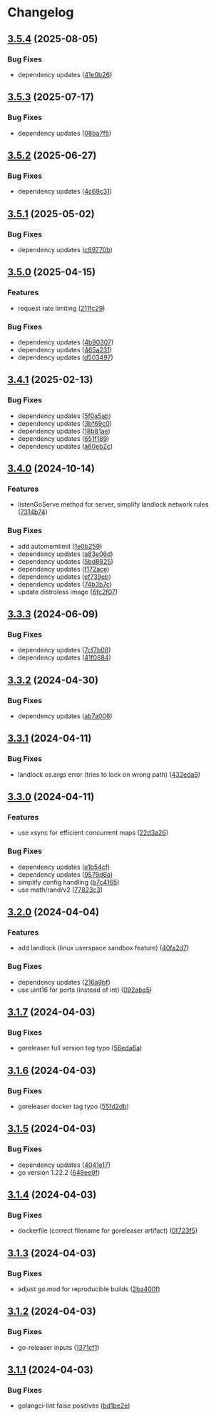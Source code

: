 # Changelog

## [3.5.4](https://github.com/ngergs/websrv/compare/v3.5.3...v3.5.4) (2025-08-05)


### Bug Fixes

* dependency updates ([41e0b26](https://github.com/ngergs/websrv/commit/41e0b26af339bca0928e4f6d3a1672b03d1d9b5b))

## [3.5.3](https://github.com/ngergs/websrv/compare/v3.5.2...v3.5.3) (2025-07-17)


### Bug Fixes

* dependency updates ([08ba7f5](https://github.com/ngergs/websrv/commit/08ba7f5cae03ff7c0c1d7b042088021111c53543))

## [3.5.2](https://github.com/ngergs/websrv/compare/v3.5.1...v3.5.2) (2025-06-27)


### Bug Fixes

* dependency updates ([4c69c31](https://github.com/ngergs/websrv/commit/4c69c3181950f19187a8e1f75d4302c59c61ebaf))

## [3.5.1](https://github.com/ngergs/websrv/compare/v3.5.0...v3.5.1) (2025-05-02)


### Bug Fixes

* dependency updates ([c89770b](https://github.com/ngergs/websrv/commit/c89770bd0a6b80d8ca8aa091a6d0181b6f02f835))

## [3.5.0](https://github.com/ngergs/websrv/compare/v3.4.1...v3.5.0) (2025-04-15)


### Features

* request rate limiting ([211fc29](https://github.com/ngergs/websrv/commit/211fc2947051bedae2f7f2ab3b044e0add6779be))


### Bug Fixes

* dependency updates ([4b90307](https://github.com/ngergs/websrv/commit/4b90307991281356add48da974dcdc8b7d0363e6))
* dependency updates ([465a231](https://github.com/ngergs/websrv/commit/465a231dbbae9cf9fbcdce0893269f91cfac8177))
* dependency updates ([d503497](https://github.com/ngergs/websrv/commit/d503497e42e53cc3c08c110f72dc90df600e4382))

## [3.4.1](https://github.com/ngergs/websrv/compare/v3.4.0...v3.4.1) (2025-02-13)


### Bug Fixes

* dependency updates ([5f0a5ab](https://github.com/ngergs/websrv/commit/5f0a5ab2fc80d3db8d7cb05350729b634f066671))
* dependency updates ([3bf69c0](https://github.com/ngergs/websrv/commit/3bf69c01585d185efd723bf9b8f5ad85abc9fef2))
* dependency updates ([18b81ae](https://github.com/ngergs/websrv/commit/18b81ae4fcad085fefbf1615bf4bc9eaf76a8183))
* dependency updates ([651f189](https://github.com/ngergs/websrv/commit/651f18916918a5d4e7aff4e0f0153b09c14ac562))
* dependency updates ([a60eb2c](https://github.com/ngergs/websrv/commit/a60eb2ccfbd8d994a6673ffa955f9bc7a07a3f82))

## [3.4.0](https://github.com/ngergs/websrv/compare/v3.3.3...v3.4.0) (2024-10-14)


### Features

* listenGoServe method for server, simplify landlock network rules ([7314b74](https://github.com/ngergs/websrv/commit/7314b741a17e9161809858be785dded75d8de02b))


### Bug Fixes

* add automemlimit ([1e0b259](https://github.com/ngergs/websrv/commit/1e0b259b44966fa3025b8f9e9e88c52d32e2f4ee))
* dependency updates ([a83e06d](https://github.com/ngergs/websrv/commit/a83e06de8ca627ec19fa14b60ea0243526fe7488))
* dependency updates ([5bd8825](https://github.com/ngergs/websrv/commit/5bd8825951caa6218d61afb334b7a86ca4ffdfb6))
* dependency updates ([f172ace](https://github.com/ngergs/websrv/commit/f172ace83cbef949fc2c2d97eba0527d12f2ae3d))
* dependency updates ([ef739eb](https://github.com/ngergs/websrv/commit/ef739eb473b18e05d1483373ed63373ba4191bda))
* dependency updates ([74b3b7c](https://github.com/ngergs/websrv/commit/74b3b7ccc556304e676c7da33530203fcab624c9))
* update distroless image ([6fc2f07](https://github.com/ngergs/websrv/commit/6fc2f073a6bf5524c9aa1ec0feb43b40d5d59e5d))

## [3.3.3](https://github.com/ngergs/websrv/compare/v3.3.2...v3.3.3) (2024-06-09)


### Bug Fixes

* dependency updates ([7cf7b08](https://github.com/ngergs/websrv/commit/7cf7b08f8a939d6547f99b4cc5a39091f30e92b1))
* dependency updates ([41f0684](https://github.com/ngergs/websrv/commit/41f0684d7d3da08dfe0ce371a936ba45165bdf52))

## [3.3.2](https://github.com/ngergs/websrv/compare/v3.3.1...v3.3.2) (2024-04-30)


### Bug Fixes

* dependency updates ([ab7a006](https://github.com/ngergs/websrv/commit/ab7a006dea73c3858baf1ed4e869dec6c3c6bdba))

## [3.3.1](https://github.com/ngergs/websrv/compare/v3.3.0...v3.3.1) (2024-04-11)


### Bug Fixes

* landlock os.args error (tries to lock on wrong path) ([432eda9](https://github.com/ngergs/websrv/commit/432eda995866b6db078fd31718cfb893720b1668))

## [3.3.0](https://github.com/ngergs/websrv/compare/v3.2.0...v3.3.0) (2024-04-11)


### Features

* use xsync for efficient concurrent maps ([22d3a26](https://github.com/ngergs/websrv/commit/22d3a262c4e59c0742ed0a5fe8a17f3998b06501))


### Bug Fixes

* dependency updates ([e1b54cf](https://github.com/ngergs/websrv/commit/e1b54cfb9e1cabf0eda5ee996a187f4964b1205d))
* dependency updates ([9579d6a](https://github.com/ngergs/websrv/commit/9579d6a918d103679f6f09ef66b2cd911c9c632a))
* simplify config handling ([b7c4165](https://github.com/ngergs/websrv/commit/b7c4165f79df5303f4b005ee3222546b82a04cd5))
* use math/rand/v2 ([77823c3](https://github.com/ngergs/websrv/commit/77823c345d9e166262ec448174337d075ea42053))

## [3.2.0](https://github.com/ngergs/websrv/compare/v3.1.7...v3.2.0) (2024-04-04)


### Features

* add landlock (linux userspace sandbox feature) ([40fa2d7](https://github.com/ngergs/websrv/commit/40fa2d7d2bbb4b7d5533eeb46224fc0242476fda))


### Bug Fixes

* dependency updates ([216a9bf](https://github.com/ngergs/websrv/commit/216a9bf96cbc7e610569695fb0ee67de1322062f))
* use uint16 for ports (instead of int) ([092aba5](https://github.com/ngergs/websrv/commit/092aba57fb706dd7adefd43260dc07cd4347fc6c))

## [3.1.7](https://github.com/ngergs/websrv/compare/v3.1.6...v3.1.7) (2024-04-03)


### Bug Fixes

* goreleaser full version tag typo ([56eda6a](https://github.com/ngergs/websrv/commit/56eda6aeecdcfd4139bc94c1ea28784d4ba3ad3e))

## [3.1.6](https://github.com/ngergs/websrv/compare/v3.1.5...v3.1.6) (2024-04-03)


### Bug Fixes

* goreleaser docker tag typo ([55fd2db](https://github.com/ngergs/websrv/commit/55fd2db1f56f950d7cda985cfaf12067f342b299))

## [3.1.5](https://github.com/ngergs/websrv/compare/v3.1.4...v3.1.5) (2024-04-03)


### Bug Fixes

* dependency updates ([4041e17](https://github.com/ngergs/websrv/commit/4041e1798bce79b11c2297971dea6e95abce16b1))
* go version 1.22.2 ([648ee9f](https://github.com/ngergs/websrv/commit/648ee9f1e084bcef782f4700a7f0533d1b3d01fb))

## [3.1.4](https://github.com/ngergs/websrv/compare/v3.1.3...v3.1.4) (2024-04-03)


### Bug Fixes

* dockerfile (correct filename for goreleaser artifact) ([0f723f5](https://github.com/ngergs/websrv/commit/0f723f5e514fd2d141f27da811c2aa2f47d2452d))

## [3.1.3](https://github.com/ngergs/websrv/compare/v3.1.2...v3.1.3) (2024-04-03)


### Bug Fixes

* adjust go.mod for reproducible builds ([2ba400f](https://github.com/ngergs/websrv/commit/2ba400fa5c597b00d2227220c423d0425bc80558))

## [3.1.2](https://github.com/ngergs/websrv/compare/v3.1.1...v3.1.2) (2024-04-03)


### Bug Fixes

* go-releaser inputs ([1371cf1](https://github.com/ngergs/websrv/commit/1371cf1a217f774e07e9602b02a2d078b4ca9ab9))

## [3.1.1](https://github.com/ngergs/websrv/compare/v3.1.0...v3.1.1) (2024-04-03)


### Bug Fixes

* golangci-lint false positives ([bd1be2e](https://github.com/ngergs/websrv/commit/bd1be2ea7ba71f3288a7d4d3439cf65138a28e6e))
